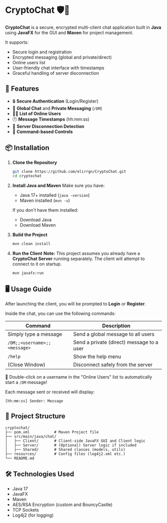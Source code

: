 # CryptoChat 🛡️💬

**CryptoChat** is a secure, encrypted multi-client chat application built in **Java** using **JavaFX** for the GUI and **Maven** for project management.

It supports:
* Secure login and registration
* Encrypted messaging (global and private/direct)
* Online users list
* User-friendly chat interface with timestamps
* Graceful handling of server disconnection

## 🚀 Features
* 🔒 **Secure Authentication** (Login/Register)
* 💬 **Global Chat** and **Private Messaging** (`/DM`)
* 🧑‍💻 **List of Online Users**
* 🕐 **Message Timestamps** (hh:mm:ss)
* 🛑 **Server Disconnection Detection**
* 📜 **Command-based Controls**

## 📦 Installation
1. **Clone the Repository**
   ```bash
   git clone https://github.com/elirrgn/CryptoChat.git
   cd cryptochat
   ```

2. **Install Java and Maven**
   Make sure you have:
   * Java 17+ installed (`java -version`)
   * Maven installed (`mvn -v`)

   If you don't have them installed:
   * Download Java
   * Download Maven

3. **Build the Project**
   ```bash
   mvn clean install
   ```

4. **Run the Client**
    **Note:** This project assumes you already have a **CryptoChat Server** running separately. The client will attempt to connect to it on startup.

   ```bash
   mvn javafx:run
   ```


## 🖥️ Usage Guide
After launching the client, you will be prompted to **Login** or **Register**.

Inside the chat, you can use the following commands:

| Command | Description |
| --- | --- |
| Simply type a message | Send a global message to all users |
| `/DM;;<username>;;<message>` | Send a private (direct) message to a user |
| `/help` | Show the help menu |
| (Close Window) | Disconnect safely from the server |

📌 Double-click on a username in the "Online Users" list to automatically start a `/DM` message!

Each message sent or received will display:
```
[hh:mm:ss] Sender: Message
```

## 📁 Project Structure
```
cryptochat/
├── pom.xml           # Maven Project file
├── src/main/java/chat/
│   ├── Client/       # Client-side JavaFX GUI and Client logic
│   ├── Server/       # (Optional) Server logic if included
│   ├── Shared/       # Shared classes (models, utils)
├── resources/        # Config files (log4j2.xml etc.)
└── README.md
```

## 🛠️ Technologies Used
* Java 17
* JavaFX
* Maven
* AES/RSA Encryption (custom and BouncyCastle)
* TCP Sockets
* Log4j2 (for logging)
